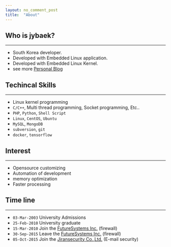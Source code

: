 ```yaml
---
layout: no_comment_post
title:  "About"
---
```


## **Who is jybaek?**
----
* South Korea developer. 
* Developed with Embedded Linux application. 
* Developed with Embedded Linux Kernel.
* see more [Personal Blog](http://jybaek.tistory.com/)

## **Techincal Skills**
----
* Linux kernel programming
* `C/C++`, Multi thread programming, Socket programming, Etc..
* `PHP`, `Python`, `Shell Script`
* `Linux`, `CentOS`, `Ubuntu`
* `MySQL`, `MongoDB`
* `subversion`, `git`
* `docker`, `tensorflow`

## **Interest**
----
* Opensource customizing
* Automation of development
* memory optimization  
* Faster processing

## **Time line**
----
* `03-Mar-2003` University Admissions
* `25-Feb-2010` University graduate
* `15-Mar-2010` Join the [FutureSystems Inc.](http://www.future.co.kr) (firewall)
* `30-Sep-2015` Leave the [FutureSystems Inc.](http://www.future.co.kr) (firewall)
* `05-Oct-2015` Join the [Jiransecurity Co.,Ltd.](https://www.jiransecurity.com) (E-mail security)
